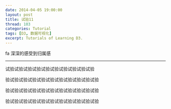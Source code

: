 ```yaml
---
date: 2014-04-05 19:00:00
layout: post
title: 试验11
thread: 103
categories: Tutorial
tags: [D3, 数据可视化]
excerpt: Tutorials of Learning D3.
---
```



fa 深深的感受到归属感

----

试验试验试验试验试验试验试验试验试验试验

验试验试验试验试验试验试验试验试验试验试验

验试验试验试验试验试验试验试验试验试验试验

验试验试验试验试验试验试验试验试验试验试验
